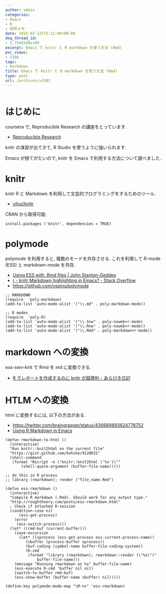 ```yaml
---
author: admin
categories:
- Emacs
- R
- 技術メモ
date: 2015-02-12T15:12:00+00:00
dsq_thread_id:
- 3.7349348e+09
excerpt: Emacs で knitr と R markdown を使う方法 (Rmd)
pvc_views:
- 2166
tags:
- markdown
title: Emacs で knitr と R markdown を使う方法 (Rmd)
type: post
url: /archives/=2982
---
```


<img alt="" src="http://futurismo.biz/wp-content/uploads/emacs_logo.jpg"/>

はじめに
========

coursera で, Reproducible Research の講座をとっています.

-   [Reproducible Research](https://www.coursera.org/course/repdata)

knitr の演習が出てきて, R Studio を使うように強いられます.

Emacs が捨てがたいので, knitr を Emacs で利用する方法について調べました.

knitr
=====

knitr R と Markdown を利用して文芸的プログラミングをするためのツール.

-   [yihui/knitr](https://github.com/yihui/knitr)

CRAN から取得可能.

``` {.language}
install.packages ('knitr', dependencies = TRUE)
```

polymode
========

polymode を利用すると, 複数のモードを共存させる. これを利用して R-mode
(ESS) と markdown-mode を共存.

-   [Using ESS with .Rmd files | John
    Stanton-Geddes](http://johnstantongeddes.org/open%20science/2014/03/26/Rmd-polymode.html)
-   [r - knitr Markdown highlighting in Emacs? - Stack
    Overflow](http://stackoverflow.com/questions/16567348/knitr-markdown-highlighting-in-emacs)
-   <https://github.com/vspinu/polymode>

``` {.commonlisp}
;; MARKDOWN
(require  'poly-markdown)
(add-to-list 'auto-mode-alist '("\\.md" . poly-markdown-mode))

;; R modes
(require  'poly-R)
(add-to-list 'auto-mode-alist '("\\.Snw" . poly-noweb+r-mode)
(add-to-list 'auto-mode-alist '("\\.Rnw" . poly-noweb+r-mode))
(add-to-list 'auto-mode-alist '("\\.Rmd" . poly-markdown+r-mode))
```

markdown への変換
=================

ess-swv-knit で Rmd を md に変換できる.

-   [R でレポートを作成するのに knitr が超便利 -
    あらびき日記](http://d.hatena.ne.jp/a_bicky/20140221/1392941055#)

HTLM への変換
=============

html に変換するには, 以下の方法がある.

-   <https://twitter.com/braingrasper/status/436689893624778752>
-   [Using R Markdown in
    Emacs](http://roughtheory.com/posts/ess-rmarkdown.html)

``` {.commonlisp}
(defun rmarkdown-to-html ()
  (interactive)
  "Run knitr::knit2html on the current file"
  "https://gist.github.com/kohske/9128031"
  (shell-command
   (format "Rscript -e \"knitr::knit2html ('%s')\""
       (shell-quote-argument (buffer-file-name)))))

;; do this in R process
;; library (rmarkdown); render ("file_name.Rmd")

(defun ess-rmarkdown ()
  (interactive)
  "Compile R markdown (.Rmd). Should work for any output type."
  "http://roughtheory.com/posts/ess-rmarkdown.html"
  ; Check if attached R-session
  (condition-case nil
      (ess-get-process)
    (error 
     (ess-switch-process)))
  (let* ((rmd-buf (current-buffer)))
    (save-excursion
      (let* ((sprocess (ess-get-process ess-current-process-name))
         (sbuffer (process-buffer sprocess))
         (buf-coding (symbol-name buffer-file-coding-system))
         (R-cmd
          (format "library (rmarkdown); rmarkdown::render (\"%s\")"
              buffer-file-name)))
    (message "Running rmarkdown on %s" buffer-file-name)
    (ess-execute R-cmd 'buffer nil nil)
    (switch-to-buffer rmd-buf)
    (ess-show-buffer (buffer-name sbuffer) nil)))))

(define-key polymode-mode-map "\M-ns" 'ess-rmarkdown)
```
